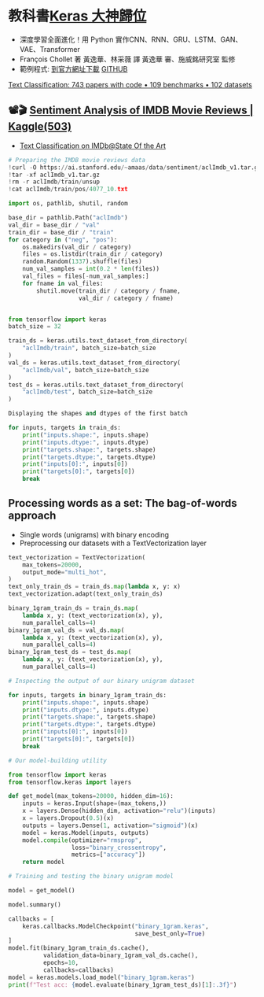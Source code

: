 
# 教科書[Keras 大神歸位](https://www.tenlong.com.tw/products/9789863127017?list_name=srh)
- 深度學習全面進化！用 Python 實作CNN、RNN、GRU、LSTM、GAN、VAE、Transformer
- François Chollet 著 黃逸華、林采薇 譯 黃逸華 審、施威銘研究室 監修
- 範例程式: [到官方網址下載](https://www.manning.com/books/deep-learning-with-python-second-edition?a_aid=keras&a_bid=76564dff) [GITHUB](https://github.com/fchollet/deep-learning-with-python-notebooks)

[Text Classification: 743 papers with code • 109 benchmarks • 102 datasets](https://paperswithcode.com/task/text-classification)

## 📽️🎬 [Sentiment Analysis of IMDB Movie Reviews | Kaggle(503)](https://www.kaggle.com/datasets/lakshmi25npathi/imdb-dataset-of-50k-movie-reviews)
- [Text Classification on IMDb@State Of the Art](https://paperswithcode.com/sota/text-classification-on-imdb)

```python
# Preparing the IMDB movie reviews data
!curl -O https://ai.stanford.edu/~amaas/data/sentiment/aclImdb_v1.tar.gz
!tar -xf aclImdb_v1.tar.gz
!rm -r aclImdb/train/unsup
!cat aclImdb/train/pos/4077_10.txt
```

```python
import os, pathlib, shutil, random

base_dir = pathlib.Path("aclImdb")
val_dir = base_dir / "val"
train_dir = base_dir / "train"
for category in ("neg", "pos"):
    os.makedirs(val_dir / category)
    files = os.listdir(train_dir / category)
    random.Random(1337).shuffle(files)
    num_val_samples = int(0.2 * len(files))
    val_files = files[-num_val_samples:]
    for fname in val_files:
        shutil.move(train_dir / category / fname,
                    val_dir / category / fname)
```

```python

from tensorflow import keras
batch_size = 32

train_ds = keras.utils.text_dataset_from_directory(
    "aclImdb/train", batch_size=batch_size
)
val_ds = keras.utils.text_dataset_from_directory(
    "aclImdb/val", batch_size=batch_size
)
test_ds = keras.utils.text_dataset_from_directory(
    "aclImdb/test", batch_size=batch_size
)
```

```python
Displaying the shapes and dtypes of the first batch

for inputs, targets in train_ds:
    print("inputs.shape:", inputs.shape)
    print("inputs.dtype:", inputs.dtype)
    print("targets.shape:", targets.shape)
    print("targets.dtype:", targets.dtype)
    print("inputs[0]:", inputs[0])
    print("targets[0]:", targets[0])
    break
```
## Processing words as a set: The bag-of-words approach
- Single words (unigrams) with binary encoding
- Preprocessing our datasets with a TextVectorization layer
```python
text_vectorization = TextVectorization(
    max_tokens=20000,
    output_mode="multi_hot",
)
text_only_train_ds = train_ds.map(lambda x, y: x)
text_vectorization.adapt(text_only_train_ds)

binary_1gram_train_ds = train_ds.map(
    lambda x, y: (text_vectorization(x), y),
    num_parallel_calls=4)
binary_1gram_val_ds = val_ds.map(
    lambda x, y: (text_vectorization(x), y),
    num_parallel_calls=4)
binary_1gram_test_ds = test_ds.map(
    lambda x, y: (text_vectorization(x), y),
    num_parallel_calls=4)

# Inspecting the output of our binary unigram dataset

for inputs, targets in binary_1gram_train_ds:
    print("inputs.shape:", inputs.shape)
    print("inputs.dtype:", inputs.dtype)
    print("targets.shape:", targets.shape)
    print("targets.dtype:", targets.dtype)
    print("inputs[0]:", inputs[0])
    print("targets[0]:", targets[0])
    break

# Our model-building utility

from tensorflow import keras
from tensorflow.keras import layers

def get_model(max_tokens=20000, hidden_dim=16):
    inputs = keras.Input(shape=(max_tokens,))
    x = layers.Dense(hidden_dim, activation="relu")(inputs)
    x = layers.Dropout(0.5)(x)
    outputs = layers.Dense(1, activation="sigmoid")(x)
    model = keras.Model(inputs, outputs)
    model.compile(optimizer="rmsprop",
                  loss="binary_crossentropy",
                  metrics=["accuracy"])
    return model

# Training and testing the binary unigram model

model = get_model()

model.summary()

callbacks = [
    keras.callbacks.ModelCheckpoint("binary_1gram.keras",
                                    save_best_only=True)
]
model.fit(binary_1gram_train_ds.cache(),
          validation_data=binary_1gram_val_ds.cache(),
          epochs=10,
          callbacks=callbacks)
model = keras.models.load_model("binary_1gram.keras")
print(f"Test acc: {model.evaluate(binary_1gram_test_ds)[1]:.3f}")
```
